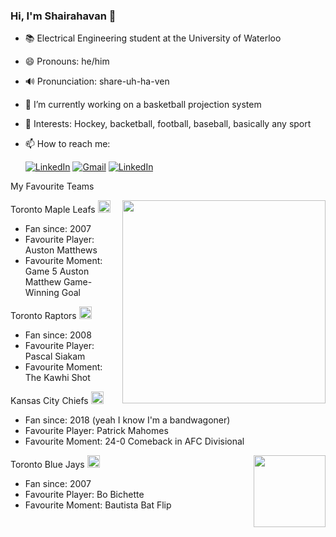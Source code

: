 ### Hi, I'm Shairahavan 👋


- 📚 Electrical Engineering student at the University of Waterloo
- 😄 Pronouns: he/him
- 🔊 Pronunciation: share-uh-ha-ven
- 🔭 I’m currently working on a basketball projection system
- 💬 Interests: Hockey, backetball, football, baseball, basically any sport 
- 📫 How to reach me: 

     [<img alt="LinkedIn" src="https://img.shields.io/badge/linkedin-%230077B5.svg?style=for-the-badge&logo=linkedin&logoColor=white"/>](https://www.linkedin.com/in/shairahavan-selvachandran/)
[<img alt="Gmail" src="https://img.shields.io/badge/Gmail-D14836?style=for-the-badge&logo=gmail&logoColor=white"/>](mailto:shairahavan.selvachandran@gmail.com)
[<img alt="LinkedIn" src="https://img.shields.io/badge/Microsoft_Outlook-0078D4?style=for-the-badge&logo=microsoft-outlook&logoColor=white"/>](mailto:sselvach@uwaterloo.ca)



My Favourite Teams

Toronto Maple Leafs <img src="https://upload.wikimedia.org/wikipedia/en/thumb/b/b6/Toronto_Maple_Leafs_2016_logo.svg/1200px-Toronto_Maple_Leafs_2016_logo.svg.png" width="20">
<img src="https://media0.giphy.com/media/l2SpUepuM4qgdzbeU/giphy.gif" width="325" align="right">
- Fan since: 2007
- Favourite Player: Auston Matthews
- Favourite Moment: Game 5 Auston Matthew Game-Winning Goal
 

Toronto Raptors <img src="https://upload.wikimedia.org/wikipedia/en/thumb/3/36/Toronto_Raptors_logo.svg/1200px-Toronto_Raptors_logo.svg.png" width="20">
- Fan since: 2008
- Favourite Player: Pascal Siakam
- Favourite Moment: The Kawhi Shot 
 

Kansas City Chiefs <img src="https://upload.wikimedia.org/wikipedia/de/thumb/e/e1/Kansas_City_Chiefs_logo.svg/1280px-Kansas_City_Chiefs_logo.svg.png" width="20">
- Fan since: 2018 (yeah I know I'm a bandwagoner)
- Favourite Player: Patrick Mahomes
- Favourite Moment: 24-0 Comeback in AFC Divisional
 

Toronto Blue Jays <img src="https://upload.wikimedia.org/wikipedia/en/thumb/b/ba/Toronto_Blue_Jays_logo.svg/1200px-Toronto_Blue_Jays_logo.svg.png" width="20"> <img src="https://media0.giphy.com/media/l2SpUepuM4qgdzbeU/giphy.gif" height="115" align="right">
- Fan since: 2007
- Favourite Player: Bo Bichette
- Favourite Moment: Bautista Bat Flip


